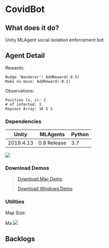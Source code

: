 # CovidBot



## What does it do? 
Unity MLAgent social isolation enforcement bot

## Agent Detail 
Rewards: 
```Nudge 'Talker': AddReward(1)
Nudge 'Wanderer': AddReward(-0.5) 
Make no move: AddReward(-0.1)
```

Observations: 
```Velocity (x, z): 2
Position (x, z): 2
# of infected: 1
Raycast Array: 16 X 3
```

### Dependencies 
| Unity  | MLAgents | Python |
| ------------- | ------------- | -----------|
|2019.4.13| 0.8 Release  | 3.7  |


 ![](playermode.gif)

### Download Demos


> [Download Mac Demo](https://drive.google.com/drive/my-drive)

> [Download Windows Demo](https://drive.google.com/drive/my-drive)




### Utilities
Map Size: 

Ma
 ![](utilities.gif)




## Backlogs


